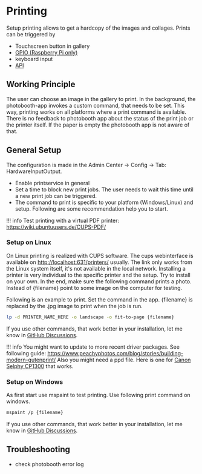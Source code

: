 # Printing

Setup printing allows to get a hardcopy of the images and collages.
Prints can be triggered by

- Touchscreen button in gallery
- [GPIO (Raspberry Pi only)](./gpio.md)
- keyboard input
- [API](../reference/api.md)

## Working Principle

The user can choose an image in the gallery to print. In the background, the photobooth-app invokes a custom command, that needs to be set.
This way, printing works on all platforms where a print command is available.
There is no feedback to photobooth app about the status of the print job or the printer itself.
If the paper is empty the photobooth app is not aware of that.

## General Setup

The configuration is made in the Admin Center -> Config -> Tab: HardwareInputOutput.

- Enable printservice in general
- Set a time to block new print jobs. The user needs to wait this time until a new print job can be triggered.
- The command to print is specific to your platform (Windows/Linux) and setup. Following are some recommendation help you to start.

!!! info
    Test printing with a virtual PDF printer:
    <https://wiki.ubuntuusers.de/CUPS-PDF/>

### Setup on Linux

On Linux printing is realized with CUPS software. The cups webinterface is available on <http://localhost:631/printers/> usually.
The link only works from the Linux system itself, it's not available in the local network.
Installing a printer is very individual to the specific printer and the setup.
Try to install on your own. In the end, make sure the following command prints a photo. Instead of {filename} point to some image on the computer for testing.

Following is an example to print. Set the command in the app. {filename} is replaced by the .jpg image to print when the job is run.

``` sh
lp -d PRINTER_NAME_HERE -o landscape -o fit-to-page {filename}
```

If you use other commands, that work better in your installation, let me know in [GitHub Discussions](https://github.com/mgrl/photobooth-app/discussions/).

!!! info
    You might want to update to more recent driver packages. See following guide:
    <https://www.peachyphotos.com/blog/stories/building-modern-gutenprint/>
    Also you might need a ppd file. Here is one for [Canon Selphy CP1300](https://github.com/reuterbal/photobooth/blob/master/supplementals/Canon_SELPHY_CP1300.ppd) that works.

### Setup on Windows

As first start use mspaint to test printing. Use following print command on windows.

``` sh
mspaint /p {filename}
```

If you use other commands, that work better in your installation, let me know in [GitHub Discussions](https://github.com/mgrl/photobooth-app/discussions/).

## Troubleshooting

- check photobooth error log
